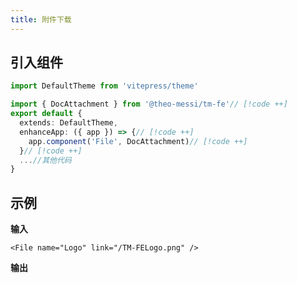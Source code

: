 ```yaml
---
title: 附件下载
---
```


## 引入组件

```ts
import DefaultTheme from 'vitepress/theme'

import { DocAttachment } from '@theo-messi/tm-fe'// [!code ++]
export default {
  extends: DefaultTheme,
  enhanceApp: ({ app }) => {// [!code ++]
    app.component('File', DocAttachment)// [!code ++]
  }// [!code ++]
  ...//其他代码
}

```

## 示例

**输入**

```vue-html
<File name="Logo" link="/TM-FELogo.png" />
```

**输出**
<File name="Logo" link="/TM-FELogo.png" />
